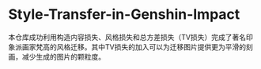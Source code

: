 # Style-Transfer-in-Genshin-Impact
本仓库成功利用构造内容损失、风格损失和总方差损失（TV损失）完成了著名印象派画家梵高的风格迁移。其中TV损失的加入可以为迁移图片提供更为平滑的刻画，减少生成的图片的颗粒度。
